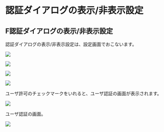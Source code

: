 # 認証ダイアログの表示/非表示設定

## F認証ダイアログの表示/非表示設定

認証ダイアログの表示/非表示設定は、設定画面でおこないます。

![](./img/oauth001.png)

![](./img/oauth002.png)

![](./img/oauth003.png)

![](./img/oauth004.png)

ユーザ許可のチェックマークをいれると、ユーザ認証の画面が表示されます。

![](./img/oauth005.png)

ユーザ認証の画面。

![](./img/permission001.png)
